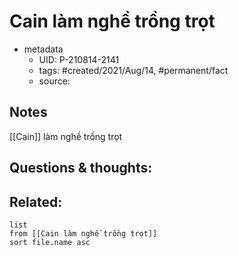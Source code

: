 ---
---

# Cain làm nghề trồng trọt

- metadata
	- UID: P-210814-2141
	- tags: #created/2021/Aug/14, #permanent/fact  
	- source: 

## Notes
[[Cain]] làm nghề trồng trọt

## Questions & thoughts:


## Related:
```dataview
list
from [[Cain làm nghề trồng trọt]]
sort file.name asc
```